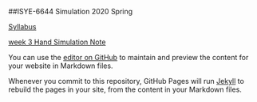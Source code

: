 ##ISYE-6644 Simulation 2020 Spring


[Syllabus](https://github.com/jamesyeh111/ISYE-6644-Simulation-Repository/blob/master/OMSA_ISYE6644SyllabusSpring2020-191203v2.pdf)

[week 3 Hand Simulation Note](https://github.com/jamesyeh111/ISYE-6644-Simulation-Repository/blob/master/ISYE%206644%20Hand%20Simulation%20Note.pdf)






You can use the [editor on GitHub](https://github.com/jamesyeh111/ISYE-6644-Repository/edit/master/README.md) to maintain and preview the content for your website in Markdown files.

Whenever you commit to this repository, GitHub Pages will run [Jekyll](https://jekyllrb.com/) to rebuild the pages in your site, from the content in your Markdown files.



